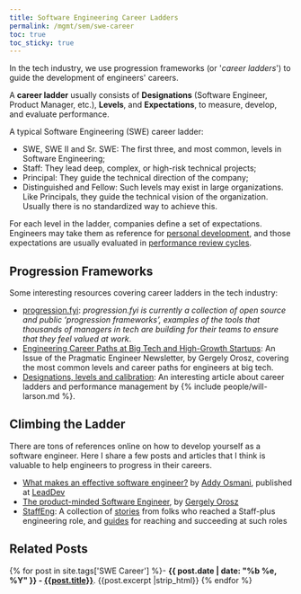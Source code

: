 ```yaml
---
title: Software Engineering Career Ladders
permalink: /mgmt/sem/swe-career
toc: true
toc_sticky: true
---
```


In the tech industry, we use progression frameworks (or '*career ladders*') to guide the development of engineers' careers.

A **career ladder** usually consists of **Designations** (Software Engineer, Product Manager, etc.), **Levels**, and **Expectations**, to measure, develop, and evaluate performance.

A typical Software Engineering (SWE) career ladder:

- SWE, SWE II and Sr. SWE: The first three, and most common, levels in Software Engineering;
- Staff: They lead deep, complex, or high-risk technical projects;
- Principal: They guide the technical direction of the company;
- Distinguished and Fellow: Such levels may exist in large organizations. Like Principals, they guide the technical vision of the organization. Usually there is no standardized way to achieve this.

For each level in the ladder, companies define a set of expectations. Engineers may take them as reference for [personal development](/personal-dev), and those expectations are usually evaluated in [performance review cycles](/performance-review-cycle).

## Progression Frameworks

Some interesting resources covering career ladders in the tech industry:

- [progression.fyi](https://progression.fyi/): *progression.fyi is currently a collection of open source and public ‘progression frameworks’, examples of the tools that thousands of managers in tech are building for their teams to ensure that they feel valued at work*.
- [Engineering Career Paths at Big Tech and High-Growth Startups](https://newsletter.pragmaticengineer.com/p/engineering-career-paths): An Issue of the Pragmatic Engineer Newsletter, by Gergely Orosz, covering the most common levels and career paths for engineers at big tech.
- [Designations, levels and calibration](https://lethain.com/perf-management-system): An interesting article about career ladders and performance management by {% include people/will-larson.md %}.

## Climbing the Ladder

There are tons of references online on how to develop yourself as a software engineer. Here I share a few posts and articles that I think is valuable to help engineers to progress in their careers.

- [What makes an effective software engineer?](https://leaddev.com/personal-development/what-makes-effective-software-engineer) by [Addy Osmani](https://addyosmani.com), published at [LeadDev](https://leaddev.com)
- [The product-minded Software Engineer](https://blog.pragmaticengineer.com/the-product-minded-engineer), by [Gergely Orosz](https://blog.pragmaticengineer.com/)
- [StaffEng](https://staffeng.com/): A collection of [stories](https://staffeng.com/stories) from folks who reached a Staff-plus engineering role, and [guides](https://staffeng.com/guides/) for reaching and succeeding at such roles

## Related Posts

{% for post in site.tags['SWE Career'] %}- <b>{{ post.date | date: "%b %e, %Y" }} - <a href="{{ site.baseurl }}{{ post.url }}">{{post.title}}</a></b>. {{post.excerpt |strip_html}}
{% endfor %}
